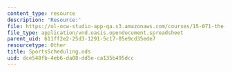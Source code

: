 ```yaml
---
content_type: resource
description: 'Resource:'
file: https://ol-ocw-studio-app-qa.s3.amazonaws.com/courses/15-071-the-analytics-edge-spring-2017/dce548fb4eb6da08dd5eca135b495dcc_SportsScheduling.ods
file_type: application/vnd.oasis.opendocument.spreadsheet
parent_uid: 611ff2e2-25d3-1291-5c17-05e9cd35ede7
resourcetype: Other
title: SportsScheduling.ods
uid: dce548fb-4eb6-da08-dd5e-ca135b495dcc
---
```

